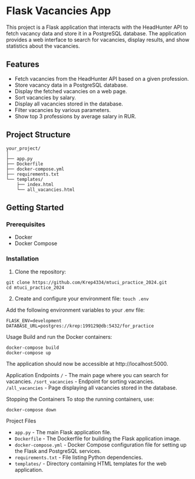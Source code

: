 # Flask Vacancies App

This project is a Flask application that interacts with the HeadHunter API to fetch vacancy data and store it in a PostgreSQL database. The application provides a web interface to search for vacancies, display results, and show statistics about the vacancies.

## Features

- Fetch vacancies from the HeadHunter API based on a given profession.
- Store vacancy data in a PostgreSQL database.
- Display the fetched vacancies on a web page.
- Sort vacancies by salary.
- Display all vacancies stored in the database.
- Filter vacancies by various parameters.
- Show top 3 professions by average salary in RUR.

## Project Structure

```
your_project/
│
├── app.py
├── Dockerfile
├── docker-compose.yml
├── requirements.txt
└── templates/
    ├── index.html
    └── all_vacancies.html
```

## Getting Started

### Prerequisites

- Docker
- Docker Compose

### Installation

1. Clone the repository:

```
git clone https://github.com/Krep4334/mtuci_practice_2024.git
cd mtuci_practice_2024
```

2. Create and configure your environment file:
``` touch .env ```

Add the following environment variables to your .env file:
```
FLASK_ENV=development
DATABASE_URL=postgres://krep:199129@db:5432/for_practice
```

Usage
Build and run the Docker containers:

```
docker-compose build
docker-compose up
```
The application should now be accessible at http://localhost:5000.

Application Endpoints
`/` - The main page where you can search for vacancies.
`/sort_vacancies` - Endpoint for sorting vacancies.
`/all_vacancies` - Page displaying all vacancies stored in the database.

Stopping the Containers
To stop the running containers, use:

```docker-compose down```

Project Files
- `app.py` - The main Flask application file.
- `Dockerfile` - The Dockerfile for building the Flask application image.
- `docker-compose.yml` - Docker Compose configuration file for setting up the Flask and PostgreSQL services.
- `requirements.txt` - File listing Python dependencies.
- `templates/` - Directory containing HTML templates for the web application.


